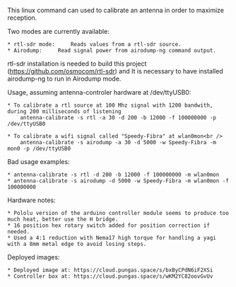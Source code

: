 
This linux command can used to calibrate an antenna in order to maximize reception.

Two modes are currently available:

	* rtl-sdr mode: 	Reads values from a rtl-sdr source.
	* Airodump:		Read signal power from airodump-ng command output.

rtl-sdr installation is needed to build this project (https://github.com/osmocom/rtl-sdr) and It is necessary to have installed airodump-ng to run in Airodump mode.


Usage, assuming antenna-controler hardware at /dev/ttyUSB0:

	* To calibrate a rtl source at 100 Mhz signal with 1200 bandwith, during 200 milliseconds of listening
		antenna-calibrate -s rtl -a 30 -d 200 -b 12000 -f 100000000 -p /dev/ttyUSB0

	* To calibrate a wifi signal called "Speedy-Fibra" at wlan0mon<br />
		antenna-calibrate -s airodump -a 30 -d 5000 -w Speedy-Fibra -m mon0 -p /dev/ttyUSB0
	

Bad usage examples:

	* antenna-calibrate -s rtl -d 200 -b 12000 -f 100000000 -m wlan0mon
	* antenna-calibrate -s airodump -d 5000 -w Speedy-Fibra -m wlan0mon -f 100000000

Hardware notes:

	* Pololu version of the arduino controller module seems to produce too much heat, better use the H bridge.
	* 16 position hex rotary switch added for position correction if needed.
	* Used a 4:1 reduction with Nema17 high torque for handling a yagi with a 8mm metal edge to avoid losing steps.
	
Deployed images:

	* Deployed image at: https://cloud.pungas.space/s/bxByCPdN6iF2XSi
	* Controller box at: https://cloud.pungas.space/s/wKM2YC82oovGvUv
